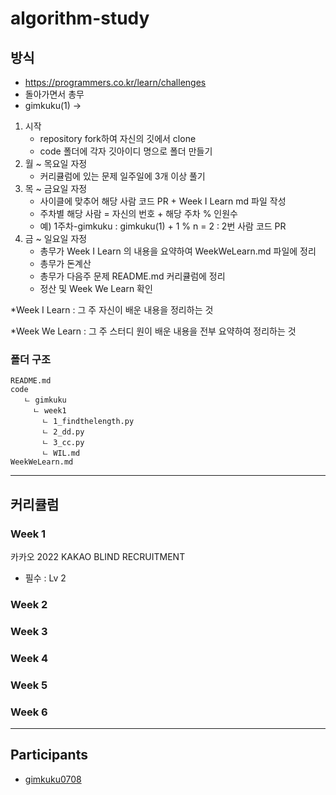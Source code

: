 # algorithm-study


## 방식
- https://programmers.co.kr/learn/challenges
- 돌아가면서 총무
- gimkuku(1) ->


1. 시작
    - repository fork하여 자신의 깃에서 clone
    - code 폴더에 각자 깃아이디 명으로 폴더 만들기
2. 월 ~ 목요일 자정
    - 커리큘럼에 있는 문제 일주일에 3개 이상 풀기 
3. 목 ~ 금요일 자정
    - 사이클에 맞추어 해당 사람 코드 PR + Week I Learn md 파일 작성
    - 주차별 해당 사람 = 자신의 번호 + 해당 주차 % 인원수 
    - 예) 1주차-gimkuku : gimkuku(1) + 1 % n = 2  : 2번 사람 코드 PR 
4. 금 ~ 일요일 자정 
    - 총무가 Week I Learn 의 내용을 요약하여 WeekWeLearn.md 파일에 정리
    - 총무가 돈계산
    - 총무가 다음주 문제 README.md 커리큘럼에 정리 
    - 정산 및 Week We Learn 확인


*Week I Learn : 그 주 자신이 배운 내용을 정리하는 것

*Week We Learn : 그 주 스터디 원이 배운 내용을 전부 요약하여 정리하는 것


### 폴더 구조

```
README.md
code
   ㄴ gimkuku
     ㄴ week1
       ㄴ 1_findthelength.py
       ㄴ 2_dd.py
       ㄴ 3_cc.py
       ㄴ WIL.md
WeekWeLearn.md
```


---


## 커리큘럼

### **Week 1**

카카오
2022 KAKAO BLIND RECRUITMENT
- 필수 : Lv 2


### **Week 2**


### **Week 3**


### **Week 4**


### **Week 5**


### **Week 6**


---




## Participants


- [gimkuku0708](https://github.com/gimkuku)
